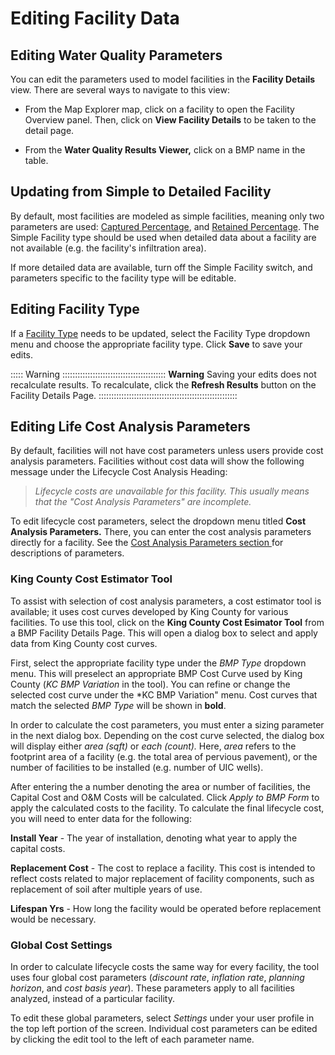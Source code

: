 # Editing Facility Data 

## Editing Water Quality Parameters 

You can edit the parameters used to model facilities in the **Facility Details**
view. There are several ways to navigate to this view: 

* From the Map Explorer map, click on a facility to open the Facility Overview panel. Then, click on **View Facility Details** to be taken to the 
detail page. 

* From the **Water Quality Results Viewer,** click on a BMP name in the table. 

## Updating from Simple to Detailed Facility 

By default, most facilities are modeled as simple facilities, meaning only two parameters are 
used: [Captured Percentage](#captured_pct), and [Retained Percentage](retained_pct). The Simple Facility type should be used when detailed data about a facility are not available (e.g. the facility's infiltration area). 

If more detailed data are available, turn off the Simple Facility switch, and parameters specific to the facility type will be editable.


## Editing Facility Type 
If a [Facility Type](#facility_type) needs to be updated, select the  Facility Type dropdown menu and choose the appropriate facility type. Click **Save** to save your edits. 



::::: Warning :::::::::::::::::::::::::::::::::::::::::
**Warning** Saving your edits does not recalculate results. To recalculate, click the **Refresh Results** button on the Facility Details Page. 
:::::::::::::::::::::::::::::::::::::::::::::::::::::::

## Editing Life Cost Analysis Parameters

By default, facilities will not have cost parameters unless users provide cost analysis parameters. Facilities without cost data will show the following message under the Lifecycle Cost Analysis Heading: 

> *Lifecycle costs are unavailable for this facility.*
> *This usually means that the "Cost Analysis Parameters" are incomplete.*

To edit lifecycle cost parameters, select the dropdown menu titled **Cost Analysis Parameters.** There, you can enter the cost analysis parameters directly for a facility. See the [Cost Analysis Parameters section ](#cost_analysis_params) for descriptions of parameters.

### King County Cost Estimator Tool  

To assist with selection of cost analysis parameters, a cost estimator tool is available; it uses cost curves developed by King County for various facilities. To use this tool, click on the **King County Cost Esimator Tool** from a BMP Facility Details Page. This will open a dialog box to select and apply data from King County cost curves. 

First, select the appropriate facility type under the *BMP Type* dropdown menu. This will preselect an appropriate BMP Cost Curve used by King County (*KC BMP Variation* in the tool). You can refine or change the selected cost curve under the *KC BMP Variation" menu. Cost curves that match the selected *BMP Type* will be shown in **bold**.

In order to calculate the cost parameters, you must enter a sizing parameter in the next dialog box. Depending on the cost curve selected, the dialog box will display either *area (sqft)* or *each (count).* Here, *area* refers to the footprint area of a facility (e.g. the total area of pervious pavement), or the number of facilities to be installed (e.g. number of UIC wells). 

After entering the a number denoting the area or number of facilities, the Capital Cost and O&M Costs will be calculated. Click *Apply to BMP Form* to apply the calculated costs to the facility. To calculate the final lifecycle cost, you will need to enter data for the following: 

 **Install Year** - The year of installation, denoting what year to apply the capital costs.

 **Replacement Cost** - The cost to replace a facility. This cost is intended to reflect costs related to major replacement of facility components, such as replacement of soil after multiple years of use. 

 **Lifespan Yrs** - How long the facility would be operated before replacement would be necessary. 

 ### Global Cost Settings 
In order to calculate lifecycle costs the same way for every facility, the tool uses four global cost parameters (*discount rate*, *inflation rate*, *planning horizon*, and *cost basis year*). These parameters apply to all facilities analyzed, instead of a particular facility. 

To edit these global parameters, select *Settings* under your user profile in the top left portion of the screen. Individual cost parameters can be edited by clicking the edit tool to the left of each parameter name. 



 